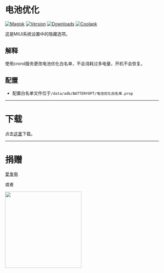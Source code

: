 # 电池优化

[![Magisk](https://img.shields.io/badge/Magisk-green?style=flat&logo=Magisk&logoColor=white)](https://github.com/topjohnwu/Magisk)
[![Version](https://img.shields.io/github/tag/SomesakiKaede/BATTERYOPT?label=版本)](https://github.com/SomesakiKaede/BATTERYOPT/releases/latest)
[![Downloads](https://img.shields.io/github/downloads/SomesakiKaede/BATTERYOPT/total?label=下载)](https://github.com/SomesakiKaede/BATTERYOPT/releases)
[![Coolapk](https://img.shields.io/badge/作者酷安-柊疏柚-orange)](http://www.coolapk.com/u/11696005)

这是MIUI系统设置中的隐藏选项。

## 解释

使用crond服务更改电池优化白名单，不会消耗过多电量，开机不会恢复。

## 配置

- 配置白名单文件位于`/data/adb/BATTERYOPT/电池优化白名单.prop`

---

# 下载

点击[这里](https://github.com/SomesakiKaede/BATTERYOPT/releases)下载。

---

# 捐赠

[爱发电](https://afdian.net/a/SomesakiKaede)

或者

<img src="https://github.com/SomesakiKaede/Store-files/blob/main/IMG_20230409_015907.jpg?raw=true" width = "250" alt="" align=center />



